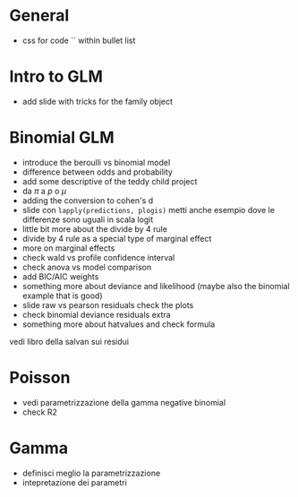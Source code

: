 # General

- css for code `` within bullet list

# Intro to GLM

- add slide with tricks for the family object

# Binomial GLM

- introduce the beroulli vs binomial model
- difference between odds and probability
- add some descriptive of the teddy child project
- da $\pi$ a $p$ o $\mu$
- adding the conversion to cohen's d 
- slide con `lapply(predictions, plogis)` metti anche esempio dove le differenze sono uguali in scala logit
- little bit more about the divide by 4 rule
- divide by 4 rule as a special type of marginal effect
- more on marginal effects
- check wald vs profile confidence interval
- check anova vs model comparison
- add BIC/AIC weights
- something more about deviance and likelihood (maybe also the binomial example that is good)
- slide raw vs pearson residuals check the plots
- check binomial deviance residuals extra
- something more about hatvalues and check formula

vedi libro della salvan sui residui

# Poisson

- vedi parametrizzazione della gamma negative binomial
- check R2

# Gamma

- definisci meglio la parametrizzazione
- intepretazione dei parametri